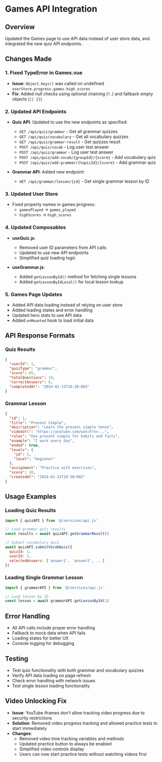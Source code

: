 # Games API Integration

## Overview
Updated the Games page to use API data instead of user store data, and integrated the new quiz API endpoints.

## Changes Made

### 1. Fixed TypeError in Games.vue
- **Issue**: `Object.keys()` was called on undefined `userStore.progress.games.high_scores`
- **Fix**: Added null checks using optional chaining (`?.`) and fallback empty objects (`|| {}`)

### 2. Updated API Endpoints
- **Quiz API**: Updated to use the new endpoints as specified:
  - `GET /api/quiz/grammar` - Get all grammar quizzes
  - `GET /api/quiz/vocabulary` - Get all vocabulary quizzes  
  - `GET /api/quiz/grammar-result` - Get quizzes result
  - `POST /api/quiz/vocab` - Log user test answer
  - `POST /api/quiz/grammar` - Log user test answer
  - `POST /api/quiz/add-vocab/{groupId}/{score}` - Add vocabulary quiz
  - `POST /api/quiz/add-grammar/{topicId}/{score}` - Add grammar quiz

- **Grammar API**: Added new endpoint:
  - `GET /api/grammar/lesson/{id}` - Get single grammar lesson by ID

### 3. Updated User Store
- Fixed property names in games progress:
  - `gamesPlayed` → `games_played`
  - `highScores` → `high_scores`

### 4. Updated Composables
- **useQuiz.js**: 
  - Removed user ID parameters from API calls
  - Updated to use new API endpoints
  - Simplified quiz loading logic

- **useGrammar.js**:
  - Added `getLessonById()` method for fetching single lessons
  - Added `getLessonByIdLocal()` for local lesson lookup

### 5. Games Page Updates
- Added API data loading instead of relying on user store
- Added loading states and error handling
- Updated hero stats to use API data
- Added `onMounted` hook to load initial data

## API Response Formats

### Quiz Results
```json
{
  "userId": 1,
  "quizType": "grammar",
  "score": 85,
  "totalQuestions": 10,
  "correctAnswers": 8,
  "completedAt": "2024-01-15T10:30:00Z"
}
```

### Grammar Lesson
```json
{
  "id": 1,
  "title": "Present Simple",
  "description": "Learn the present simple tense",
  "videoUrl": "https://youtube.com/watch?v=...",
  "rules": "Use present simple for habits and facts",
  "example": "I work every day",
  "ended": true,
  "levels": {
    "id": 1,
    "level": "beginner"
  },
  "assignment": "Practice with exercises",
  "score": 10,
  "createdAt": "2024-01-15T10:30:00Z"
}
```

## Usage Examples

### Loading Quiz Results
```javascript
import { quizAPI } from '@/services/api.js'

// Load grammar quiz results
const results = await quizAPI.getGrammarResult()

// Submit vocabulary quiz
await quizAPI.submitVocabQuiz({
  quizId: 1,
  userId: 1,
  selectedAnswers: ['answer1', 'answer2', ...]
})
```

### Loading Single Grammar Lesson
```javascript
import { grammarAPI } from '@/services/api.js'

// Load lesson by ID
const lesson = await grammarAPI.getLessonById(1)
```

## Error Handling
- All API calls include proper error handling
- Fallback to mock data when API fails
- Loading states for better UX
- Console logging for debugging

## Testing
- Test quiz functionality with both grammar and vocabulary quizzes
- Verify API data loading on page refresh
- Check error handling with network issues
- Test single lesson loading functionality

## Video Unlocking Fix
- **Issue**: YouTube iframes don't allow tracking video progress due to security restrictions
- **Solution**: Removed video progress tracking and allowed practice tests to start immediately
- **Changes**: 
  - Removed video time tracking variables and methods
  - Updated practice button to always be enabled
  - Simplified video controls display
  - Users can now start practice tests without watching videos first
